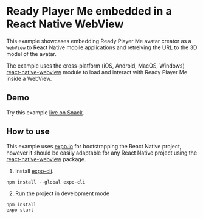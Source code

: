 # Ready Player Me embedded in a React Native WebView

This example showcases embedding Ready Player Me avatar creator as a `WebView` to React Native mobile applications and retreiving the URL to the 3D model of the avatar.

The example uses the cross-platform (iOS, Android, MacOS, Windows) [react-native-webview](https://github.com/react-native-webview/react-native-webview) module to load and interact with Ready Player Me inside a WebView.

## Demo

Try this example [live on Snack](https://snack.expo.io/@rainerwolf3d/readyplayerme-with-react-native-expo).

## How to use

This example uses [expo.io](https://expo.io) for bootstrapping the React Native project, however it should be easily adaptable for any React Native project using the [react-native-webview](https://github.com/react-native-webview/react-native-webview) package.

1. Install [expo-cli](https://docs.expo.io/get-started/installation/).

```
npm install --global expo-cli
```

2. Run the project in development mode

```
npm install
expo start
```
